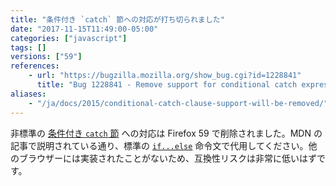 ```yaml
---
title: "条件付き `catch` 節への対応が打ち切られました"
date: "2017-11-15T11:49:00-05:00"
categories: ["javascript"]
tags: []
versions: ["59"]
references:
    - url: "https://bugzilla.mozilla.org/show_bug.cgi?id=1228841"
      title: "Bug 1228841 - Remove support for conditional catch expressions"
aliases:
    - "/ja/docs/2015/conditional-catch-clause-support-will-be-removed/"
---
```

非標準の [条件付き `catch` 節](https://developer.mozilla.org/ja/docs/Web/JavaScript/Reference/Statements/try...catch#Conditional_catch_clauses) への対応は Firefox 59 で削除されました。MDN の記事で説明されている通り、標準の [`if...else`](https://developer.mozilla.org/ja/docs/Web/JavaScript/Reference/Statements/if...else) 命令文で代用してください。他のブラウザーには実装されたことがないため、互換性リスクは非常に低いはずです。
